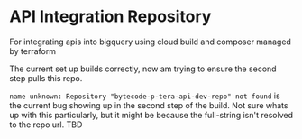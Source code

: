 # API Integration Repository

For integrating apis into bigquery using cloud build and composer managed by terraform

The current set up builds correctly, now am trying to ensure the second step pulls this repo. 

`name unknown: Repository "bytecode-p-tera-api-dev-repo" not found` is the current bug showing up in the second step of the build. Not sure whats up with this particularly, but it might be because the full-string isn't resolved to the repo url. TBD
